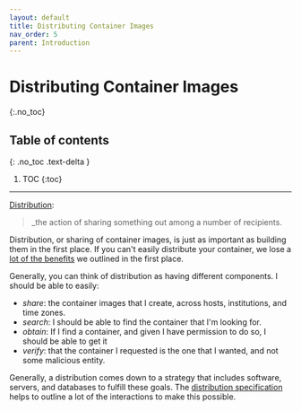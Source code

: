 ```yaml
---
layout: default
title: Distributing Container Images
nav_order: 5
parent: Introduction
---
```


# Distributing Container Images
{:.no_toc}

## Table of contents
{: .no_toc .text-delta }

1. TOC
{:toc}

---

[Distribution](https://www.merriam-webster.com/dictionary/distribution):

> _the action of sharing something out among a number of recipients.

Distribution, or sharing of container images, is just as important as building
them in the first place. If you can't easily distribute your container, we lose
a [lot of the benefits](http://localhost:4000/man-opencontainers/docs/introduction/container-images/#what-problems-do-containers-solve) we outlined in the first place.

Generally, you can think of distribution as having different components. I should be able to easily:

 - *share*: the container images that I create, across hosts, institutions, and time zones.
 - *search*: I should be able to find the container that I'm looking for.
 - *obtain*: If I find a container, and given I have permission to do so, I should be able to get it
 - *verify*: that the container I requested is the one that I wanted, and not some malicious entity.
 
Generally, a distribution comes down to a strategy that includes software, servers, and databases to fulfill these goals. The [distribution specification](https://github.com/opencontainers/distribution-spec/blob/master/spec.md) helps to outline a lot of the interactions to make this possible.
